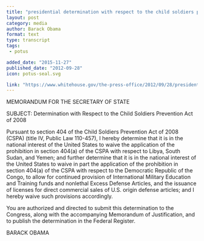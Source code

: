 ```yaml
---
title: "presidential determination with respect to the child soldiers prevention act of 2008."
layout: post
category: media
author: Barack Obama
format: text
type: transcript
tags: 
 - potus

added_date: "2015-11-27"
published_date: "2012-09-28"
icon: potus-seal.svg

link: "https://www.whitehouse.gov/the-press-office/2012/09/28/presidential-memorandum-presidential-determination-respect-child-soldier"
---
```


MEMORANDUM FOR THE SECRETARY OF STATE  

SUBJECT: Determination with Respect to the Child Soldiers Prevention Act of 2008  

Pursuant to section 404 of the Child Soldiers Prevention Act of 2008 (CSPA) (title IV, Public Law 110-457), I hereby determine that it is in the national interest of the United States to waive the application of the prohibition in section 404(a) of the CSPA with respect to Libya, South Sudan, and Yemen; and further determine that it is in the national interest of the United States to waive in part the application of the prohibition in section 404(a) of the CSPA with respect to the Democratic Republic of the Congo, to allow for continued provision of International Military Education and Training funds and nonlethal Excess Defense Articles, and the issuance of licenses for direct commercial sales of U.S. origin defense articles; and I hereby waive such provisions accordingly.  

You are authorized and directed to submit this determination to the Congress, along with the accompanying Memorandum of Justification, and to publish the determination in the Federal Register.  

BARACK OBAMA  

